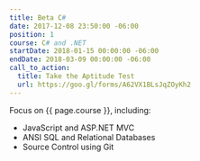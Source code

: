 ```yaml
---
title: Beta C#
date: 2017-12-08 23:50:00 -06:00
position: 1
course: C# and .NET
startDate: 2018-01-15 00:00:00 -06:00
endDate: 2018-03-09 00:00:00 -06:00
call_to_action:
  title: Take the Aptitude Test
  url: https://goo.gl/forms/A62VX1BLsJqZOyKh2
---
```


Focus on {{ page.course }}, including:

* JavaScript and ASP.NET MVC
* ANSI SQL and Relational Databases
* Source Control using Git
